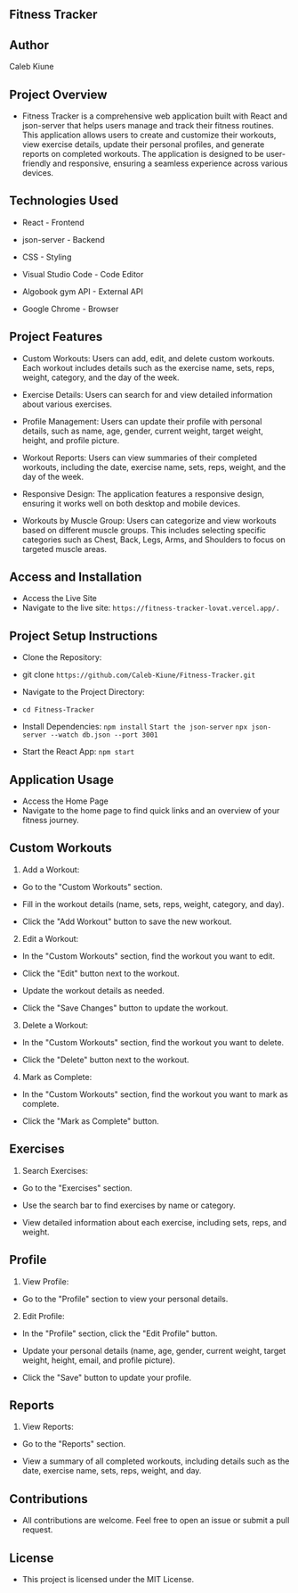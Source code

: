 ## **Fitness Tracker**

## **Author**
Caleb Kiune

## **Project Overview**
- Fitness Tracker is a comprehensive web application built with React and json-server that helps users manage and track their fitness routines. This application allows users to create and customize their workouts, view exercise details, update their personal profiles, and generate reports on completed workouts. The application is designed to be user-friendly and responsive, ensuring a seamless experience across various devices.

## **Technologies Used**
- React - Frontend

- json-server - Backend

- CSS - Styling

- Visual Studio Code - Code Editor

- Algobook gym API - External API

- Google Chrome - Browser

## **Project Features**
- Custom Workouts: Users can add, edit, and delete custom workouts. Each workout includes details such as the exercise name, sets, reps, weight, category, and the day of the week.

- Exercise Details: Users can search for and view detailed information about various exercises.

- Profile Management: Users can update their profile with personal details, such as name, age, gender, current weight, target weight, height, and profile picture.

- Workout Reports: Users can view summaries of their completed workouts, including the date, exercise name, sets, reps, weight, and the day of the week.

- Responsive Design: The application features a responsive design, ensuring it works well on both desktop and mobile devices.

- Workouts by Muscle Group: Users can categorize and view workouts based on different muscle groups. This includes selecting specific categories such as Chest, Back, Legs, Arms, and Shoulders to focus on targeted muscle areas.

## **Access and Installation**
- Access the Live Site
- Navigate to the live site: `https://fitness-tracker-lovat.vercel.app/.`

## **Project Setup Instructions**
- Clone the Repository:
- git clone `https://github.com/Caleb-Kiune/Fitness-Tracker.git`

- Navigate to the Project Directory:
- `cd Fitness-Tracker`

- Install Dependencies:
 `npm install`
 `Start the json-server`
 `npx json-server --watch db.json --port 3001`

- Start the React App:
 `npm start`

## **Application Usage**
- Access the Home Page
- Navigate to the home page to find quick links and an     overview of your fitness journey.

## **Custom Workouts**
1. Add a Workout:

- Go to the "Custom Workouts" section.

- Fill in the workout details (name, sets, reps, weight, category, and day).

- Click the "Add Workout" button to save the new workout.

2. Edit a Workout:

- In the "Custom Workouts" section, find the workout you want to edit.

- Click the "Edit" button next to the workout.

- Update the workout details as needed.

- Click the "Save Changes" button to update the workout.

3. Delete a Workout:

- In the "Custom Workouts" section, find the workout you want to delete.

- Click the "Delete" button next to the workout.

4. Mark as Complete:

- In the "Custom Workouts" section, find the workout you want to mark as complete.

- Click the "Mark as Complete" button.

## **Exercises**
1. Search Exercises:

- Go to the "Exercises" section.

- Use the search bar to find exercises by name or category.

- View detailed information about each exercise, including sets, reps, and weight.

## **Profile**
1. View Profile:

- Go to the "Profile" section to view your personal details.

2. Edit Profile:

- In the "Profile" section, click the "Edit Profile" button.

- Update your personal details (name, age, gender, current weight, target weight, height, email, and profile picture).

- Click the "Save" button to update your profile.

## **Reports**
1. View Reports:

- Go to the "Reports" section.

- View a summary of all completed workouts, including details such as the date, exercise name, sets, reps, weight, and day.

## **Contributions**
- All contributions are welcome. Feel free to open an issue or submit a pull request.

## **License**
- This project is licensed under the MIT License.
